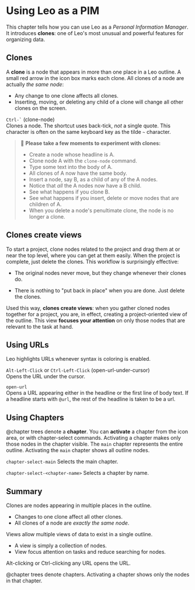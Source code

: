 # Using Leo as a PIM

This chapter tells how you can use Leo as a *Personal Information Manager*. It introduces **clones**: one of Leo's most unusual and powerful features for organizing data.

## Clones

A **clone** is a node that appears in more than one place in a Leo outline. A small red arrow in the icon box marks each clone. All clones of a node are actually *the same node*:

- Any change to one clone affects all clones.
- Inserting, moving, or deleting any child of a clone will change all other clones on the screen.

`` Ctrl-` ``  (clone-node)\
Clones a node. The shortcut uses back-tick, *not* a single quote.  This character is often on the same keyboard key as the tilde `~` character.

> 🧪 **Please take a few moments to experiment with clones:**
> - Create a node whose headline is A.
> - Clone node A with the ``clone-node`` command.
> - Type some text into the body of A.
> - All clones of A now have the same body.
> - Insert a node, say B, as a child of any of the A nodes.
> - Notice that *all* the A nodes now have a B child.
> - See what happens if you clone B.
> - See what happens if you insert, delete or move nodes that are children of A.
> - When you delete a node's penultimate clone, the node is no longer a clone.

## Clones create views

To start a project, clone nodes related to the project and drag them at or near the top level, where you can get at them easily. When the project is complete, just delete the clones. This workflow is surprisingly effective:

- The original nodes never move, but they change whenever their clones do.

- There is nothing to "put back in place" when you are done. Just delete the clones.

Used this way, **clones create views**: when you gather cloned nodes together for a project, you are, in effect, creating a project-oriented view of the outline. This view **focuses your attention** on only those nodes that are relevant to the task at hand.

## Using URLs

Leo highlights URLs whenever syntax is coloring is enabled.

``Alt-Left-Click`` or ``Ctrl-Left-Click`` (open-url-under-cursor)\
    Opens the URL under the cursor.
    
``open-url``\
    Opens a URL appearing either in the headline or the first line of body text. If a headline starts with ``@url``, the rest of the headline is taken to be a url.

## Using Chapters

@chapter trees denote a **chapter**. You can **activate** a chapter from the icon area, or with chapter-select commands. Activating a chapter makes only those nodes in the chapter visible. The ``main`` chapter represents the entire outline. Activating the ``main`` chapter shows all outline nodes.

``chapter-select-main``
    Selects the main chapter.

``chapter-select-<chapter-name>``
    Selects a chapter by name.

## Summary

Clones are nodes appearing in multiple places in the outline.

- Changes to one clone affect all other clones.
- All clones of a node are *exactly the same node*.

Views allow multiple views of data to exist in a single outline.

- A view is simply a collection of nodes.
- View focus attention on tasks and reduce searching for nodes.

Alt-clicking or Ctrl-clicking any URL opens the URL.

@chapter trees denote chapters. Activating a chapter shows only the nodes in that chapter.

